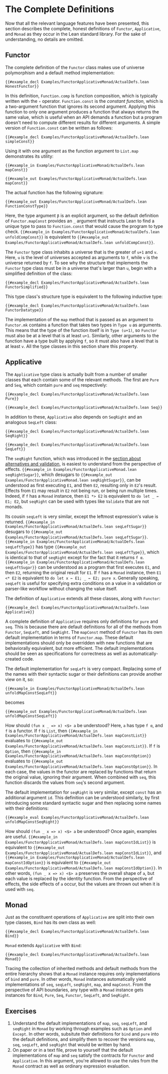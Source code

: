 # The Complete Definitions

Now that all the relevant language features have been presented, this section describes the complete, honest definitions of `Functor`, `Applicative`, and `Monad` as they occur in the Lean standard library.
For the sake of understanding, no details are omitted.

## Functor

The complete definition of the `Functor` class makes use of universe polymorphism and a default method implementation:
```lean
{{#example_decl Examples/FunctorApplicativeMonad/ActualDefs.lean HonestFunctor}}
```
In this definition, `Function.comp` is function composition, which is typically written with the `∘` operator.
`Function.const` is the _constant function_, which is a two-argument function that ignores its second argument.
Applying this function to only one argument produces a function that always returns the same value, which is useful when an API demands a function but a program doesn't need to compute different results for different arguments.
A simple version of `Function.const` can be written as follows:
```lean
{{#example_decl Examples/FunctorApplicativeMonad/ActualDefs.lean simpleConst}}
```
Using it with one argument as the function argument to `List.map` demonstrates its utility:
```lean
{{#example_in Examples/FunctorApplicativeMonad/ActualDefs.lean mapConst}}
```
```output info
{{#example_out Examples/FunctorApplicativeMonad/ActualDefs.lean mapConst}}
```
The actual function has the following signature:
```output info
{{#example_out Examples/FunctorApplicativeMonad/ActualDefs.lean FunctionConstType}}
```
Here, the type argument `β` is an explicit argument, so the default definition of `Functor.mapConst` provides an `_` argument that instructs Lean to find a unique type to pass to `Function.const` that would cause the program to type check.
`{{#example_in Examples/FunctorApplicativeMonad/ActualDefs.lean unfoldCompConst}}` is equivalent to `{{#example_out Examples/FunctorApplicativeMonad/ActualDefs.lean unfoldCompConst}}`.

The `Functor` type class inhabits a universe that is the greater of `u+1` and `v`.
Here, `u` is the level of universes accepted as arguments to `f`, while `v` is the universe returned by `f`.
To see why the structure that implements the `Functor` type class must be in a universe that's larger than `u`, begin with a simplified definition of the class:
```lean
{{#example_decl Examples/FunctorApplicativeMonad/ActualDefs.lean FunctorSimplified}}
```
This type class's structure type is equivalent to the following inductive type:
```lean
{{#example_decl Examples/FunctorApplicativeMonad/ActualDefs.lean FunctorDatatype}}
```
The implementation of the `map` method that is passed as an argument to `Functor.mk` contains a function that takes two types in `Type u` as arguments.
This means that the type of the function itself is in `Type (u+1)`, so `Functor` must also be at a level that is at least `u+1`.
Similarly, other arguments to the function have a type built by applying `f`, so it must also have a level that is at least `v`.
All the type classes in this section share this property.

## Applicative

The `Applicative` type class is actually built from a number of smaller classes that each contain some of the relevant methods.
The first are `Pure` and `Seq`, which contain `pure` and `seq` respectively:
```lean
{{#example_decl Examples/FunctorApplicativeMonad/ActualDefs.lean Pure}}

{{#example_decl Examples/FunctorApplicativeMonad/ActualDefs.lean Seq}}
```

In addition to these, `Applicative` also depends on `SeqRight` and an analogous `SeqLeft` class:
```lean
{{#example_decl Examples/FunctorApplicativeMonad/ActualDefs.lean SeqRight}}

{{#example_decl Examples/FunctorApplicativeMonad/ActualDefs.lean SeqLeft}}
```

The `seqRight` function, which was introduced in the [section about alternatives and validation](alternative.md), is easiest to understand from the perspective of effects.
`{{#example_in Examples/FunctorApplicativeMonad.lean seqRightSugar}}`, which desugars to `{{#example_out Examples/FunctorApplicativeMonad.lean seqRightSugar}}`, can be understood as first executing `E1`, and then `E2`, resulting only in `E2`'s result.
Effects from `E1` may result in `E2` not being run, or being run multiple times.
Indeed, if `f` has a `Monad` instance, then `E1 *> E2` is equivalent to `do let _ ← E1; E2`, but `seqRight` can be used with types like `Validate` that are not monads.

Its cousin `seqLeft` is very similar, except the leftmost expression's value is returned.
`{{#example_in Examples/FunctorApplicativeMonad/ActualDefs.lean seqLeftSugar}}` desugars to `{{#example_out Examples/FunctorApplicativeMonad/ActualDefs.lean seqLeftSugar}}`.
`{{#example_in Examples/FunctorApplicativeMonad/ActualDefs.lean seqLeftType}}` has type `{{#example_out Examples/FunctorApplicativeMonad/ActualDefs.lean seqLeftType}}`, which is identical to that of `seqRight` except for the fact that it returns `f α`.
`{{#example_in Examples/FunctorApplicativeMonad/ActualDefs.lean seqLeftSugar}}` can be understood as a program that first executes `E1`, and then `E2`, returning the original result for `E1`.
If `f` has a `Monad` instance, then `E1 <* E2` is equivalent to `do let x ← E1; _ ← E2; pure x`.
Generally speaking, `seqLeft` is useful for specifying extra conditions on a value in a validation or parser-like workflow without changing the value itself.

The definition of `Applicative` extends all these classes, along with `Functor`:
```lean
{{#example_decl Examples/FunctorApplicativeMonad/ActualDefs.lean Applicative}}
```
A complete definition of `Applicative` requires only definitions for `pure` and `seq`.
This is because there are default definitions for all of the methods from `Functor`, `SeqLeft`, and `SeqRight`.
The `mapConst` method of `Functor` has its own default implementation in terms of `Functor.map`.
These default implementations should only be overridden with new functions that are behaviorally equivalent, but more efficient.
The default implementations should be seen as specifications for correctness as well as automatically-created code.

The default implementation for `seqLeft` is very compact.
Replacing some of the names with their syntactic sugar or their definitions can provide another view on it, so:
```lean
{{#example_in Examples/FunctorApplicativeMonad/ActualDefs.lean unfoldMapConstSeqLeft}}
```
becomes
```lean
{{#example_out Examples/FunctorApplicativeMonad/ActualDefs.lean unfoldMapConstSeqLeft}}
```
How should `(fun x _ => x) <$> a` be understood?
Here, `a` has type `f α`, and `f` is a functor.
If `f` is `List`, then `{{#example_in Examples/FunctorApplicativeMonad/ActualDefs.lean mapConstList}}` evaluates to `{{#example_out Examples/FunctorApplicativeMonad/ActualDefs.lean mapConstList}}`.
If `f` is `Option`, then `{{#example_in Examples/FunctorApplicativeMonad/ActualDefs.lean mapConstOption}}` evaluates to `{{#example_out Examples/FunctorApplicativeMonad/ActualDefs.lean mapConstOption}}`.
In each case, the values in the functor are replaced by functions that return the original value, ignoring their argument.
When combined with `seq`, this function discards the values from `seq`'s second argument.

The default implementation for `seqRight` is very similar, except `const` has an additional argument `id`.
This definition can be understood similarly, by first introducing some standard syntactic sugar and then replacing some names with their definitions:
```lean
{{#example_eval Examples/FunctorApplicativeMonad/ActualDefs.lean unfoldMapConstSeqRight}}
```
How should `(fun _ x => x) <$> a` be understood?
Once again, examples are useful.
`{{#example_in Examples/FunctorApplicativeMonad/ActualDefs.lean mapConstIdList}}` is equivalent to `{{#example_out Examples/FunctorApplicativeMonad/ActualDefs.lean mapConstIdList}}`, and `{{#example_in Examples/FunctorApplicativeMonad/ActualDefs.lean mapConstIdOption}}` is equivalent to `{{#example_out Examples/FunctorApplicativeMonad/ActualDefs.lean mapConstIdOption}}`.
In other words, `(fun _ x => x) <$> a` preserves the overall shape of `a`, but each value is replaced by the identity function.
From the perspective of effects, the side effects of `a` occur, but the values are thrown out when it is used with `seq`.

## Monad

Just as the constituent operations of `Applicative` are split into their own type classes, `Bind` has its own class as well:
```lean
{{#example_decl Examples/FunctorApplicativeMonad/ActualDefs.lean Bind}}
```
`Monad` extends `Applicative` with `Bind`:
```lean
{{#example_decl Examples/FunctorApplicativeMonad/ActualDefs.lean Monad}}
```
Tracing the collection of inherited methods and default methods from the entire hierarchy shows that a `Monad` instance requires only implementations of `bind` and `pure`.
In other words, `Monad` instances automatically yield implementations of `seq`, `seqLeft`, `seqRight`, `map`, and `mapConst`.
From the perspective of API boundaries, any type with a `Monad` instance gets instances for `Bind`, `Pure`, `Seq`, `Functor`, `SeqLeft`, and `SeqRight`.


## Exercises

 1. Understand the default implementations of `map`, `seq`, `seqLeft`, and `seqRight` in `Monad` by working through examples such as `Option` and `Except`. In other words, subsitute their definitions for `bind` and `pure` into the default definitions, and simplify them to recover the versions `map`, `seq`, `seqLeft`, and `seqRight` that would be written by hand.
 2. On paper or in a text file, prove to yourself that the default implementations of `map` and `seq` satisfy the contracts for `Functor` and `Applicative`. In this argument, you're allowed to use the rules from the `Monad` contract as well as ordinary expression evaluation.
